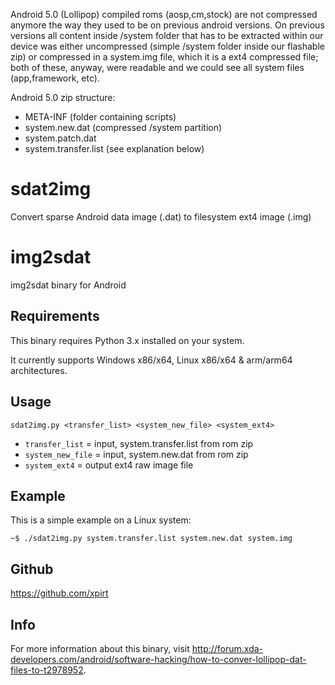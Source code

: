 Android 5.0 (Lollipop) compiled roms (aosp,cm,stock) are not compressed anymore the way they
used to be on previous android versions. On previous versions all content inside /system folder
that has to be extracted within our device was either uncompressed (simple /system folder inside our flashable zip)
or compressed in a system.img file, which it is a ext4 compressed file; both of these,
anyway, were readable and we could see all system files (app,framework, etc).

Android 5.0 zip structure:
* META-INF (folder containing scripts)
* system.new.dat (compressed /system partition)
* system.patch.dat
* system.transfer.list (see explanation below)

# sdat2img
Convert sparse Android data image (.dat) to filesystem ext4 image (.img)

# img2sdat
img2sdat binary for Android

## Requirements
This binary requires Python 3.x installed on your system.

It currently supports Windows x86/x64, Linux x86/x64 & arm/arm64 architectures.



## Usage
```
sdat2img.py <transfer_list> <system_new_file> <system_ext4>
```
- `transfer_list` = input, system.transfer.list from rom zip
- `system_new_file` = input, system.new.dat from rom zip
- `system_ext4` = output ext4 raw image file



## Example
This is a simple example on a Linux system: 
```
~$ ./sdat2img.py system.transfer.list system.new.dat system.img
```


## Github
<https://github.com/xpirt>



## Info
For more information about this binary, visit <http://forum.xda-developers.com/android/software-hacking/how-to-conver-lollipop-dat-files-to-t2978952>.

